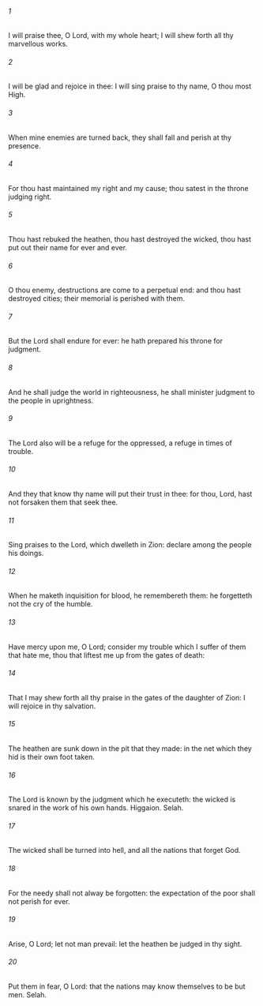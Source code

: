 ###### 1
I will praise thee, O Lord, with my whole heart; I will shew forth all thy marvellous works.

###### 2
I will be glad and rejoice in thee: I will sing praise to thy name, O thou most High.

###### 3
When mine enemies are turned back, they shall fall and perish at thy presence.

###### 4
For thou hast maintained my right and my cause; thou satest in the throne judging right.

###### 5
Thou hast rebuked the heathen, thou hast destroyed the wicked, thou hast put out their name for ever and ever.

###### 6
O thou enemy, destructions are come to a perpetual end: and thou hast destroyed cities; their memorial is perished with them.

###### 7
But the Lord shall endure for ever: he hath prepared his throne for judgment.

###### 8
And he shall judge the world in righteousness, he shall minister judgment to the people in uprightness.

###### 9
The Lord also will be a refuge for the oppressed, a refuge in times of trouble.

###### 10
And they that know thy name will put their trust in thee: for thou, Lord, hast not forsaken them that seek thee.

###### 11
Sing praises to the Lord, which dwelleth in Zion: declare among the people his doings.

###### 12
When he maketh inquisition for blood, he remembereth them: he forgetteth not the cry of the humble.

###### 13
Have mercy upon me, O Lord; consider my trouble which I suffer of them that hate me, thou that liftest me up from the gates of death:

###### 14
That I may shew forth all thy praise in the gates of the daughter of Zion: I will rejoice in thy salvation.

###### 15
The heathen are sunk down in the pit that they made: in the net which they hid is their own foot taken.

###### 16
The Lord is known by the judgment which he executeth: the wicked is snared in the work of his own hands. Higgaion. Selah.

###### 17
The wicked shall be turned into hell, and all the nations that forget God.

###### 18
For the needy shall not alway be forgotten: the expectation of the poor shall not perish for ever.

###### 19
Arise, O Lord; let not man prevail: let the heathen be judged in thy sight.

###### 20
Put them in fear, O Lord: that the nations may know themselves to be but men. Selah.

